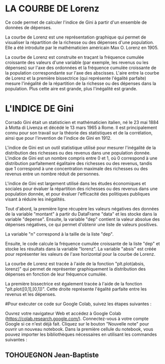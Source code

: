 # LA COURBE DE Lorenz
Ce code permet de calculer l'indice de Gini à partir d'un ensemble de données de dépenses.

La courbe de Lorenz est une représentation graphique qui permet de visualiser la répartition de la richesse ou des dépenses d'une population. Elle a été introduite par le mathématicien américain Max O. Lorenz en 1905.

La courbe de Lorenz est construite en traçant la fréquence cumulée croissante des valeurs d'une variable (par exemple, les revenus ou les dépenses) sur l'axe des ordonnées et la fréquence cumulée croissante de la population correspondante sur l'axe des abscisses. L'aire entre la courbe de Lorenz et la première bissectrice (qui représente l'égalité parfaite) mesure l'inégalité de la répartition de la richesse ou des dépenses dans la population. Plus cette aire est grande, plus l'inégalité est grande.

# L'INDICE DE Gini
Corrado Gini était un statisticien et mathématicien italien, né le 23 mai 1884 à Motta di Livenza et décédé le 13 mars 1965 à Rome. Il est principalement connu pour son travail sur la théorie des statistiques et de la corrélation, ainsi que pour l'invention de l'indice de Gini en 1912.

L'indice de Gini est un outil statistique utilisé pour mesurer l'inégalité de la distribution des richesses ou des revenus dans une population donnée. L'indice de Gini est un nombre compris entre 0 et 1, où 0 correspond à une distribution parfaitement égalitaire des richesses ou des revenus, tandis que 1 correspond à une concentration maximale des richesses ou des revenus entre un nombre réduit de personnes.

L'indice de Gini est largement utilisé dans les études économiques et sociales pour évaluer la répartition des richesses ou des revenus dans une population donnée, et pour évaluer l'efficacité des politiques publiques visant à réduire les inégalités.

Tout d'abord, la première ligne récupère les valeurs négatives des données de la variable "montant" à partir du DataFrame "data" et les stocke dans la variable "depense". Ensuite, la variable "dep" contient la valeur absolue des dépenses négatives, ce qui permet d'obtenir une liste de valeurs positives.

La variable "n" correspond à la taille de la liste "dep".

Ensuite, le code calcule la fréquence cumulée croissante de la liste "dep" et stocke les résultats dans la variable "lorenz". La variable "absis" est créée pour représenter les valeurs de l'axe horizontal pour la courbe de Lorenz.

La courbe de Lorenz est tracée à l'aide de la fonction "plt.plot(absis, lorenz)" qui permet de représenter graphiquement la distribution des dépenses en fonction de leur fréquence cumulée.

La première bissectrice est également tracée à l'aide de la fonction "plt.plot([0,1],[0,1])". Cette droite représente l'égalité parfaite entre les revenus et les dépenses.

#Pour exécuter ce code sur Google Colab, suivez les étapes suivantes :

 Ouvrez votre navigateur Web et accédez à Google Colab (https://colab.research.google.com/).
 Connectez-vous à votre compte Google si ce n'est déjà fait.
Cliquez sur le bouton "Nouvelle note" pour ouvrir un nouveau notebook.
Dans la première cellule du notebook, vous pouvez importer les bibliothèques nécessaires en utilisant les commandes suivantes :

## TOHOUEGNON Jean-Baptiste
